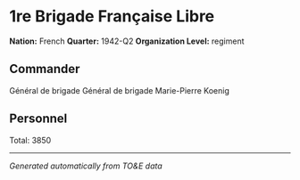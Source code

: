 # 1re Brigade Française Libre

**Nation:** French
**Quarter:** 1942-Q2
**Organization Level:** regiment

## Commander

Général de brigade Général de brigade Marie-Pierre Koenig

## Personnel

Total: 3850

---
*Generated automatically from TO&E data*
